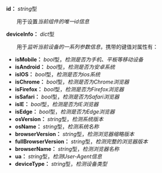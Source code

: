 **id：** *string*型

　　用于设置*当前组件的唯一id信息*

**deviceInfo：** *dict*型

　　用于*监听当前设备的一系列参数信息*，携带的键值对属性有：

- **isMobile：** *bool*型，*检测是否为手机、平板等移动设备*
- **isAndroid：** *bool*型，*检测是否为安卓系统*
- **isIOS：** *bool*型，*检测是否为ios系统*
- **isChrome：** *bool*型，*检测是否为Chrome浏览器*
- **isFirefox：** *bool*型，*检测是否为Firefox浏览器*
- **isSafari：** *bool*型，*检测是否为Safari浏览器*
- **isIE：** *bool*型，*检测是否为IE浏览器*
- **isEdge：** *bool*型，*检测是否为Edge浏览器*
- **osVersion：** *string*型，*检测系统版本*
- **osName：** *string*型，*检测系统名称*
- **browserVersion：** *string*型，*检测浏览器缩略版本*
- **fullBrowserVersion：** *string*型，*检测完整的浏览器版本*
- **browserName：** *string*型，*检测浏览器名称*
- **ua：** *string*型，*检测User-Agent信息*
- **deviceType：** *string*型，*检测设备类型*